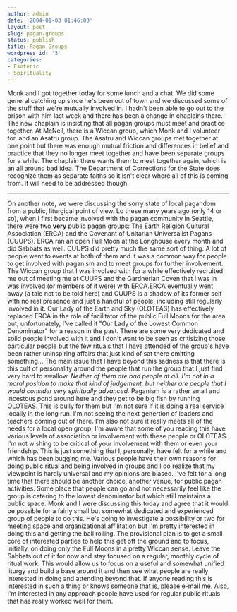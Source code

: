 ```yaml
---
author: admin
date: '2004-01-03 01:46:00'
layout: post
slug: pagan-groups
status: publish
title: Pagan Groups
wordpress_id: '3'
categories:
- Esoteric
- Spirituality
---
```


Monk and I got together today for some lunch and a chat. We did some
general catching up since he's been out of town and we discussed some of
the stuff that we're mutually involved in. I hadn't been able to go out
to the prison with him last week and there has been a change in
chaplains there. The new chaplain is insisting that all pagan groups
must meet and practice together. At McNeil, there is a Wiccan group,
which Monk and I volunteer for, and an Asatru group. The Asatru and
Wiccan groups met together at one point but there was enough mutual
friction and differences in belief and practice that they no longer meet
together and have been separate groups for a while. The chaplain there
wants them to meet together again, which is an all around bad idea. The
Department of Corrections for the State does recognize them as separate
faiths so it isn't clear where all of this is coming from. It will need
to be addressed though.

* * * * *

On another note, we were discussing the sorry state of local pagandom
from a public, liturgical point of view. Lo these many years ago (only
14 or so), when I first became involved with the pagan community in
Seattle, there were two **very** public pagan groups: The Earth Religion
Cultural Association (ERCA) and the Covenant of Unitarian Universalist
Pagans (CUUPS). ERCA ran an open Full Moon at the Longhouse every month
and did Sabbats as well. CUUPS did pretty much the same sort of thing. A
lot of people went to events at both of them and it was a common way for
people to get involved with paganism and to meet groups for further
involvement. The Wiccan group that I was involved with for a while
effectively recruited me out of meeting me at CUUPS and the Gardnerian
Coven that I was in was involved (or members of it were) with ERCA.ERCA
eventually went away (a tale not to be told here) and CUUPS is a shadow
of its former self with no real presence and just a handful of people,
including still regularly involved in it. Our Lady of the Earth and Sky
(OLOTEAS) has effectively replaced ERCA in the role of facilitator of
the public Full Moons for the area but, unfortunately, I've called it
"Our Lady of the Lowest Common Denominator" for a reason in the past.
There are some very dedicated and solid people involved with it and I
don't want to be seen as critisizing those particular people but the few
rituals that I have attended of the group's have been rather uninspiring
affairs that just kind of sat there emitting something... The main issue
that I have beyond this sadness is that there is this cult of
personality around the people that run the group that I just find very
hard to swallow. *Neither of them are bad people at all. I'm not in a
moral position to make that kind of judgement, but neither are people
that I would consider very spiritually advanced.* Paganism is a rather
small and incestous pond around here and they get to be big fish by
running OLOTEAS. This is bully for them but I'm not sure if it is doing
a real service locally in the long run. I'm not seeing the next
genertion of leaders and teachers coming out of there. I'm also not sure
it really meets all of the needs for a local open group. I'm aware that
some of you reading this have various levels of association or
involvement with these people or OLOTEAS. I'm not wishing to be critical
of your involvement with them or even your friendship. This is just
something that I, personally, have felt for a while and which has been
bugging me. Various people have their own reasons for doing public
ritual and being involved in groups and I do realize that my viewpoint
is hardly universal and my opinions are biased. I've felt for a long
time that there should be another choice, another venue, for public
pagan activities. Some place that people can go and not necessarily feel
like the group is catering to the lowest denominator but which still
maintains a public space. Monk and I were discussing this today and
agree that it would be possible for a fairly small but somewhat
dedicated and experienced group of people to do this. He's going to
investigate a possibility or two for meeting space and organizational
affilitation but I'm pretty interested in doing this and getting the
ball rolling. The provisional plan is to get a small core of interested
parties to help this get off the ground and to focus, initially, on
doing only the Full Moons in a pretty Wiccan sense. Leave the Sabbats
out of it for now and stay focused on a regular, monthly cycle of ritual
work. This would allow us to focus on a useful and somewhat unified
liturgy and build a base around it and then see what people are really
interested in doing and attending beyond that. If anyone reading this is
interested in such a thing or knows someone that is, please e-mail me.
Also, I'm interested in any approach people have used for regular public
rituals that has really worked well for them.
